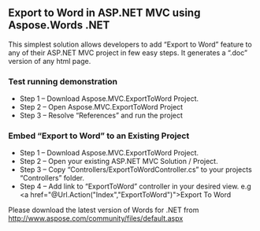 ## Export to Word in ASP.NET MVC using Aspose.Words .NET
This simplest solution allows developers to add “Export to Word” feature to any of their ASP.NET MVC project in few easy steps. It generates a “.doc” version of any html page.

### Test running demonstration

* Step 1 – Download Aspose.MVC.ExportToWord Project.
* Step 2 – Open Aspose.MVC.ExportToWord Project
* Step 3 – Resolve “References” and run the project

### Embed “Export to Word” to an Existing Project

* Step 1 – Download Aspose.MVC.ExportToWord Project.
* Step 2 – Open your existing ASP.NET MVC Solution / Project.
* Step 3 – Copy “Controllers/ExportToWordController.cs” to your projects “Controllers” folder.
* Step 4 – Add link to “ExportToWord” controller in your desired view.
e.g <a href="@Url.Action("Index","ExportToWord")">Export To Word</a>


Please download the latest version of Words for .NET from http://www.aspose.com/community/files/default.aspx
